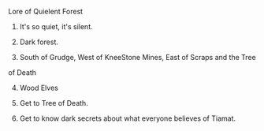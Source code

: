 Lore of Quielent Forest



1. It's so quiet, it's silent.



2. Dark forest.



3. South of Grudge, West of KneeStone Mines, East of Scraps and the Tree

of Death



4. Wood Elves



5. Get to Tree of Death.



6. Get to know dark secrets about what everyone believes of Tiamat.

